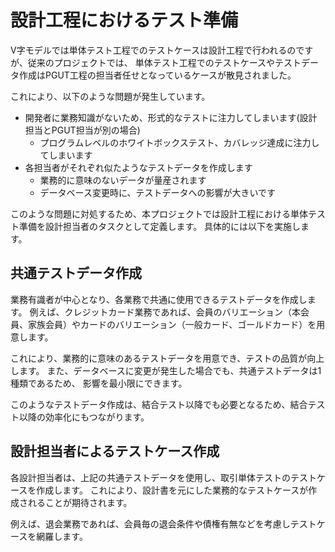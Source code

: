 # 設計工程におけるテスト準備

V字モデルでは単体テスト工程でのテストケースは設計工程で行われるのですが、従来のプロジェクトでは、
単体テスト工程でのテストケースやテストデータ作成はPGUT工程の担当者任せとなっているケースが散見されました。

これにより、以下のような問題が発生しています。

- 開発者に業務知識がないため、形式的なテストに注力してしまいます(設計担当とPGUT担当が別の場合)
  - プログラムレベルのホワイトボックステスト、カバレッジ達成に注力してしまいます
- 各担当者がそれぞれ似たようなテストデータを作成します
  - 業務的に意味のないデータが量産されます
  - データベース変更時に、テストデータへの影響が大きいです

このような問題に対処するため、本プロジェクトでは設計工程における単体テスト準備を設計担当者のタスクとして定義します。
具体的には以下を実施します。

## 共通テストデータ作成

業務有識者が中心となり、各業務で共通に使用できるテストデータを作成します。
例えば、クレジットカード業務であれば、会員のバリエーション（本会員、家族会員）やカードのバリエーション（一般カード、ゴールドカード）を用意します。

これにより、業務的に意味のあるテストデータを用意でき、テストの品質が向上します。
また、データベースに変更が発生した場合でも、共通テストデータは1種類であるため、
影響を最小限にできます。

このようなテストデータ作成は、結合テスト以降でも必要となるため、結合テスト以降の効率化にもつながります。


## 設計担当者によるテストケース作成

各設計担当者は、上記の共通テストデータを使用し、取引単体テストのテストケースを作成します。
これにより、設計書を元にした業務的なテストケースが作成されることが期待されます。

例えば、退会業務であれば、会員毎の退会条件や債権有無などを考慮しテストケースを網羅します。

